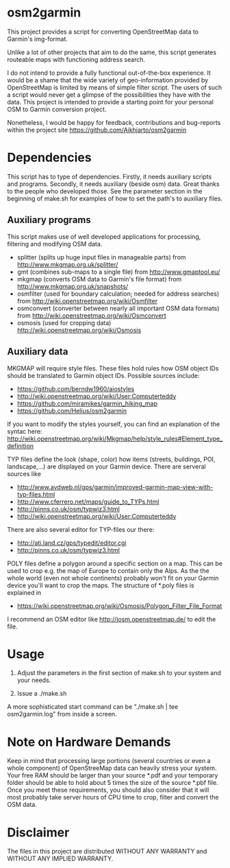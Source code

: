 osm2garmin
==========

This project provides a script for converting OpenStreetMap data to Garmin's img-format. 

Unlike a lot of other projects that aim to do the same, this script generates routeable maps with functioning address search.

I do not intend to provide a fully functional out-of-the-box experience. It would be a shame that the wide variety of geo-information provided by OpenStreetMap is limited by means of simple filter script. The users of such a script would never get a glimpse of the possibilities they have with the data.
This project is intended to provide a starting point for your personal OSM to Garmin conversion project.

Nonetheless, I would be happy for feedback, contributions and bug-reports within the project site https://github.com/Aikhjarto/osm2garmin

Dependencies
============

This script has to type of dependencies. Firstly, it needs auxiliary scripts and programs. Secondly, it needs auxiliary (beside osm) data. Great thanks to the people who developed those.
See the parameter section in the beginning of make.sh for examples of how to set the path's to auxiliary files.


Auxiliary programs
------------------
This script makes use of well developed applications for processing, filtering and modifying OSM data. 

* splitter (splits up huge input files in manageable parts) from http://www.mkgmap.org.uk/splitter/
* gmt (combines sub-maps to a single file) from http://www.gmaptool.eu/
* mkgmap (converts OSM data to Garmin's file format) from http://www.mkgmap.org.uk/snapshots/
* osmfilter (used for boundary calculation; needed for address searches) from http://wiki.openstreetmap.org/wiki/Osmfilter
* osmconvert (converter between nearly all important OSM data formats) from http://wiki.openstreetmap.org/wiki/Osmconvert
* osmosis (used for cropping data) http://wiki.openstreetmap.org/wiki/Osmosis


Auxiliary data
--------------
MKGMAP will require style files. These files hold rules how OSM object IDs should be translated to Garmin object IDs. Possible sources include:

* https://github.com/berndw1960/aiostyles
* http://wiki.openstreetmap.org/wiki/User:Computerteddy
* https://github.com/miramikes/garmin_hiking_map
* https://github.com/Helius/osm2garmin

If you want to modify the styles yourself, you can find an explanation of the syntac here: http://wiki.openstreetmap.org/wiki/Mkgmap/help/style_rules#Element_type_definition

TYP files define the look (shape, color) how items (streets, buildings, POI, landscape,...) are displayed on your Garmin device.
There are serveral sources like

* http://www.avdweb.nl/gps/garmin/improved-garmin-map-view-with-typ-files.html
* http://www.cferrero.net/maps/guide_to_TYPs.html
* http://pinns.co.uk/osm/typwiz3.html
* http://wiki.openstreetmap.org/wiki/User:Computerteddy

There are also several editor for TYP-files our there:

* http://ati.land.cz/gps/typedit/editor.cgi
* http://pinns.co.uk/osm/typwiz3.html

POLY files define a polygon around a specific section on a map. This can be used to crop e.g. the map of Europe to contain only the Alps. As the the whole world (even not whole continents) probably won't fit on your Garmin device you'll want to crop the maps. The structure of *.poly files is explained in 

* https://wiki.openstreetmap.org/wiki/Osmosis/Polygon_Filter_File_Format

I recommend an OSM editor like http://josm.openstreetmap.de/ to edit the file.

Usage
=====

1) Adjust the parameters in the first section of make.sh to your system and your needs.

2) Issue a ./make.sh

A more sophisticated start command can be "./make.sh | tee osm2garmin.log" from inside a screen.

Note on Hardware Demands
========================

Keep in mind that processing large portions (several countries or even a whole component) of OpenStreeMap data can heavily stress your system. Your free RAM should be larger than your source *.pdf and your temporary folder should be able to hold about 5 times the size of the source *.pbf file. Once you meet these requirements, you should also consider that it will most probably take server hours of CPU time to crop, filter and convert the OSM data.

Disclaimer
==========

The files in this project are distributed WITHOUT ANY WARRANTY and  WITHOUT ANY IMPLIED WARRANTY.
